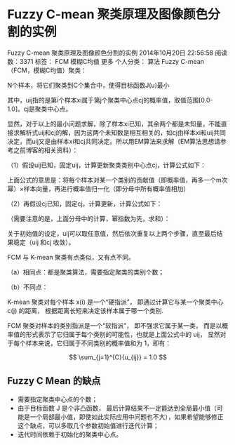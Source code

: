 # Fuzzy C-mean 聚类原理及图像颜色分割的实例  

Fuzzy C-mean 聚类原理及图像颜色分割的实例
2014年10月20日 22:56:58 阅读数：3371 标签： FCM 模糊C均值  更多
个人分类： 算法
Fuzzy C-mean（FCM，模糊C均值）聚类：

N个样本，将它们聚类到C个集合中，使得目标函数J(u)最小



其中，uij指的是第i个样本xi属于第j个聚类中心点cj的概率值，取值范围[0.0-1.0]。cj是聚类中心点。

显然，对于以上的最小问题求解，除了样本xi已知，其余两个都是未知量，不能直接求解析式uij和cj的解，因为这两个未知数是相互相关的，如cj由样本xi和uij共同决定，而uij又是由样本xi和cj共同决定。所以用EM算法来求解（EM算法思想请参考之前博客的相关资料）：

（1）假设uij已知，固定uij，计算更新聚类类别中心点cj，计算公式如下：



上面公式的意思是：将每个样本对某一个类别的贡献值（即概率值，再多一个m次幂）×样本向量，再进行概率值归一化（即分母中所有概率值相加）



（2）再假设cj已知，固定cj，计算更新，计算公式如下：



（需要注意的是，上面分母中的计算，幂指数为先，求和）：



关于初始值的设定，uij可以取任意值，然后依次重复以上两个步骤，直至最后结果稳定（uij 和cj 收敛）。



FCM 与 K-mean 聚类有点类似，又有点不同。

（a）相同点：都是聚类算法，需要指定聚类的类别个数；  

（b）不同点：  

K-mean 聚类对每个样本 x(i) 是一个“硬指派”， 即通过计算它与某一个聚类中心 c(j) 的距离， 根据距离长短来决定该样本属于哪一个类别.  

FCM 聚类对样本的类别指派是一个“软指派”， 即不强求它属于某一类， 而是以概率值的形式表示了它归属于每个类别的可能性，也就是上面公式中的 uij， 显然对于每个样本来说，它归属于不同类别的概率值和为 1，即有：  

$$
\sum_{j=1}^{C}{u_{ij}} = 1.0
$$

## Fuzzy C Mean 的缺点  

* 需要指定聚类中心点的个数；  
* 由于目标函数 J 是个非凸函数， 最后计算结果不一定能达到全局最小值（可能是一个局部最小值，即使如此实际应用中问题也不大），如果希望能够修正这个缺点，可以多取几个参数初始值进行迭代计算；  
* 迭代时间依赖于初始化的聚类中心点。  

